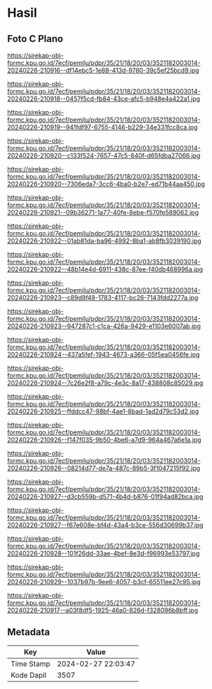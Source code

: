 # Hasil

## Foto C Plano

https://sirekap-obj-formc.kpu.go.id/7ecf/pemilu/pdpr/35/21/18/20/03/3521182003014-20240226-210916--df14ebc5-1e88-413d-9780-39c5ef25bcd9.jpg

https://sirekap-obj-formc.kpu.go.id/7ecf/pemilu/pdpr/35/21/18/20/03/3521182003014-20240226-210918--0457f5cd-fb84-43ce-afc5-b948e4a422a1.jpg

https://sirekap-obj-formc.kpu.go.id/7ecf/pemilu/pdpr/35/21/18/20/03/3521182003014-20240226-210919--941fdf97-6755-4146-b229-34e331fcc8ca.jpg

https://sirekap-obj-formc.kpu.go.id/7ecf/pemilu/pdpr/35/21/18/20/03/3521182003014-20240226-210920--c133f524-7657-47c5-840f-d65fdba27066.jpg

https://sirekap-obj-formc.kpu.go.id/7ecf/pemilu/pdpr/35/21/18/20/03/3521182003014-20240226-210920--7306eda7-3cc6-4ba0-b2e7-ed71b44aa450.jpg

https://sirekap-obj-formc.kpu.go.id/7ecf/pemilu/pdpr/35/21/18/20/03/3521182003014-20240226-210921--09b36271-1a77-40fe-8ebe-f570fe589062.jpg

https://sirekap-obj-formc.kpu.go.id/7ecf/pemilu/pdpr/35/21/18/20/03/3521182003014-20240226-210922--01ab81da-ba96-4992-8ba1-ab8fb3039190.jpg

https://sirekap-obj-formc.kpu.go.id/7ecf/pemilu/pdpr/35/21/18/20/03/3521182003014-20240226-210922--48b14e4d-6911-438c-87ee-f40db468996a.jpg

https://sirekap-obj-formc.kpu.go.id/7ecf/pemilu/pdpr/35/21/18/20/03/3521182003014-20240226-210923--c89d8f48-1783-4117-bc26-7143fdd2277a.jpg

https://sirekap-obj-formc.kpu.go.id/7ecf/pemilu/pdpr/35/21/18/20/03/3521182003014-20240226-210923--947287c1-c1ca-426a-9429-e1103e6007ab.jpg

https://sirekap-obj-formc.kpu.go.id/7ecf/pemilu/pdpr/35/21/18/20/03/3521182003014-20240226-210924--437a5fef-1943-4673-a366-05f5ea0456fe.jpg

https://sirekap-obj-formc.kpu.go.id/7ecf/pemilu/pdpr/35/21/18/20/03/3521182003014-20240226-210924--7c26e2f8-a79c-4e3c-8a17-438808c85029.jpg

https://sirekap-obj-formc.kpu.go.id/7ecf/pemilu/pdpr/35/21/18/20/03/3521182003014-20240226-210925--ffddcc47-98bf-4ae1-8bad-1ad2d79c53d2.jpg

https://sirekap-obj-formc.kpu.go.id/7ecf/pemilu/pdpr/35/21/18/20/03/3521182003014-20240226-210926--f147f035-9b50-4be6-a7d9-964a467a6e1a.jpg

https://sirekap-obj-formc.kpu.go.id/7ecf/pemilu/pdpr/35/21/18/20/03/3521182003014-20240226-210926--08214d77-de7a-487c-89b5-3f1047215f92.jpg

https://sirekap-obj-formc.kpu.go.id/7ecf/pemilu/pdpr/35/21/18/20/03/3521182003014-20240226-210927--d3cb559b-d571-4b4d-b876-01f94ad82bca.jpg

https://sirekap-obj-formc.kpu.go.id/7ecf/pemilu/pdpr/35/21/18/20/03/3521182003014-20240226-210927--f67e608e-bf4d-43a4-b3ce-556d30699b37.jpg

https://sirekap-obj-formc.kpu.go.id/7ecf/pemilu/pdpr/35/21/18/20/03/3521182003014-20240226-210928--101f26dd-33ae-4bef-8e3d-f96993e53797.jpg

https://sirekap-obj-formc.kpu.go.id/7ecf/pemilu/pdpr/35/21/18/20/03/3521182003014-20240226-210929--1037b97b-9ee6-4057-b3cf-65511ee27c95.jpg

https://sirekap-obj-formc.kpu.go.id/7ecf/pemilu/pdpr/35/21/18/20/03/3521182003014-20240226-210917--a03f8df5-1925-46a0-826d-f328096b8bff.jpg


## Metadata

| Key        | Value               |
| ---------- | ------------------- |
| Time Stamp | 2024-02-27 22:03:47 |
| Kode Dapil | 3507                |



